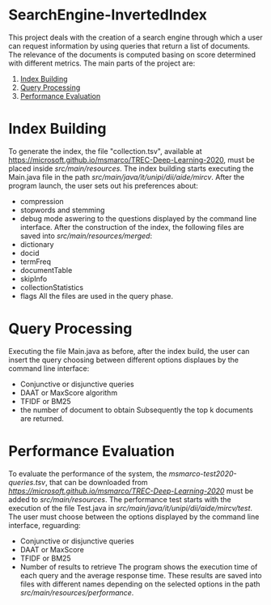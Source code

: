 # SearchEngine-InvertedIndex

This project deals with the creation of a search engine through which a user can request information by using queries that return a list of documents. The relevance of the documents is computed basing on score determined with different metrics. 
The main parts of the project are: 
1. [Index Building](#index)
2. [Query Processing](#query)
3. [Performance Evaluation](#performance)

# Index Building

To generate the index, the file "collection.tsv", available at https://microsoft.github.io/msmarco/TREC-Deep-Learning-2020, must be placed inside *src/main/resources*. The index building starts executing the Main.java file in the path *src/main/java/it/unipi/dii/aide/mircv*.
After the program launch, the user sets out his preferences about: 
- compression
- stopwords and stemming
- debug mode
aswering to the questions displayed by the command line interface.
 After the construction of the index, the following files are saved into *src/main/resources/merged*:
-  dictionary
-  docid
-  termFreq
-  documentTable
-  skipInfo
- collectionStatistics
- flags
All the files are used in the query phase.

# Query Processing
Executing the file Main.java as before, after the index build, the user can insert the query choosing between different options displaues by the command line interface: 
- Conjunctive or disjunctive queries
- DAAT or MaxScore algorithm
- TFIDF or BM25
- the number of document to obtain
Subsequently the top k documents are returned.

# Performance Evaluation
To evaluate the performance of the system, the *msmarco-test2020-queries.tsv*, that can be downloaded from *https://microsoft.github.io/msmarco/TREC-Deep-Learning-2020* must be added to *src/main/resources*.
The performance test starts with the execution of the file Test.java in *src/main/java/it/unipi/dii/aide/mircv/test*. The user must choose between the options displayed by the command line interface, reguarding: 
- Conjunctive or disjunctive queries
- DAAT or MaxScore
- TFIDF or BM25
- Number of results to retrieve
The program shows the execution time of each query and the average response time. 
These results are saved into files with different names depending on the selected options in the path *src/main/resources/performance*.

